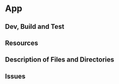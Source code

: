 # App

## Dev, Build and Test


## Resources


## Description of Files and Directories


## Issues


